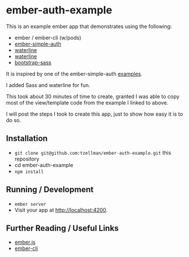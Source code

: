 # ember-auth-example

This is an example ember app that demonstrates using the following:

* ember / ember-cli (w/pods)
* [ember-simple-auth](https://github.com/simplabs/ember-simple-auth/)
* [waterline](https://github.com/simplabs/ember-simple-auth/)
* [waterline](https://github.com/balderdashy/waterline)
* [bootstrap-sass](https://github.com/twbs/bootstrap-sass)

It is inspired by one of the ember-simple-auth [examples](https://github.com/simplabs/ember-simple-auth/blob/master/examples/1-simple.html).

I added Sass and waterline for fun.

This took about 30 minutes of time to create, granted I was able to copy most of the view/template code
from the example I linked to above.

I will post the steps I took to create this app, just to show how easy it is to do so.

## Installation

* `git clone git@github.com:tzellman/ember-auth-example.git` this repository
* cd ember-auth-example
* `npm install`

## Running / Development

* `ember server`
* Visit your app at [http://localhost:4200](http://localhost:4200).


## Further Reading / Useful Links

* [ember.js](http://emberjs.com/)
* [ember-cli](http://www.ember-cli.com/)

